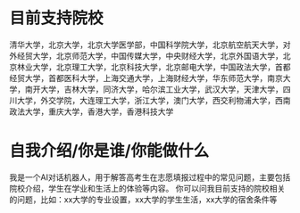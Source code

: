 # 目前支持院校
清华大学，北京大学，北京大学医学部，中国科学院大学，北京航空航天大学，对外经贸大学，北京师范大学，中国传媒大学，中央财经大学，北京外国语大学，北京林业大学，北京理工大学，北京科技大学，北京邮电大学，中国政法大学，首都经贸大学，首都医科大学，上海交通大学，上海财经大学，华东师范大学，南京大学，南开大学，吉林大学，同济大学，哈尔滨工业大学，武汉大学，天津大学，四川大学，外交学院，大连理工大学，浙江大学，澳门大学，西交利物浦大学，西南政法大学，重庆大学，香港大学，香港科技大学

# 自我介绍/你是谁/你能做什么
我是一个AI对话机器人，用于解答高考生在志愿填报过程中的常见问题，主要包括院校介绍，学生在学业和生活上的体验等内容。
你可以问我目前支持的院校相关的问题，比如：xx大学的专业设置，xx大学的学生生活，xx大学的宿舍条件等
